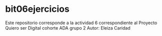 # bit06ejercicios
Este repositorio corresponde a la actividad 6 correspondiente al Proyecto Quiero ser Digital cohorte ADA grupo 2
Autor: Eleiza Caridad
